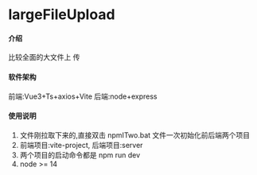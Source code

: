 # largeFileUpload

#### 介绍

比较全面的大文件上 传

#### 软件架构

前端:Vue3+Ts+axios+Vite 后端:node+express

#### 使用说明

1.  文件刚拉取下来的,直接双击 npmITwo.bat 文件一次初始化前后端两个项目
2.  前端项目:vite-project, 后端项目:server
3.  两个项目的启动命令都是 npm run dev
4.  node >= 14
